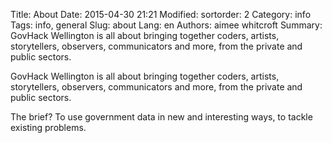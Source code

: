 Title: About
Date: 2015-04-30 21:21
Modified:
sortorder: 2
Category: info
Tags: info, general
Slug: about
Lang: en
Authors: aimee whitcroft
Summary: GovHack Wellington is all about bringing together coders, artists, storytellers, observers, communicators and more, from the private and public sectors.

GovHack Wellington is all about bringing together coders, artists, storytellers, observers, communicators and more, from the private and public sectors.

The brief? To use government data in new and interesting ways, to tackle existing problems.
